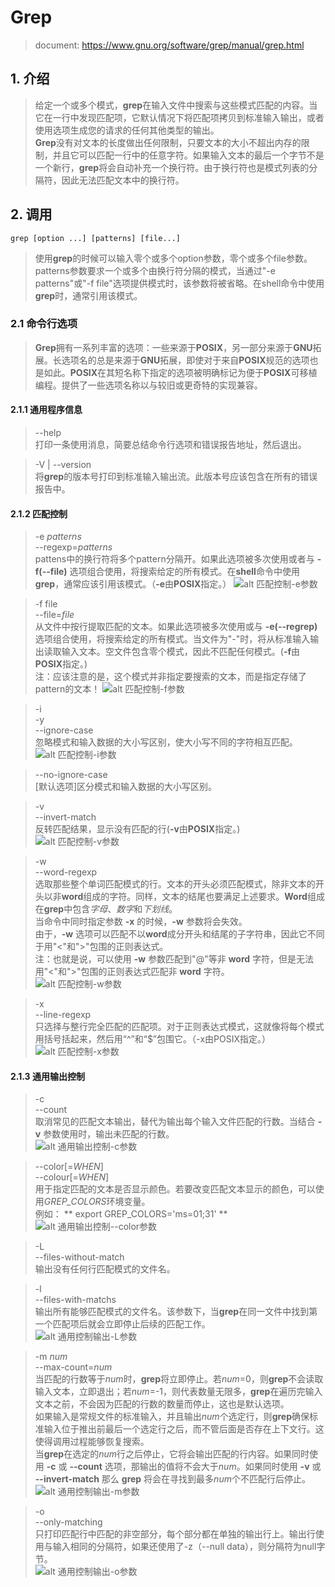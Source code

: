 # Grep
> document: https://www.gnu.org/software/grep/manual/grep.html

## 1. 介绍
> 给定一个或多个模式，**grep**在输入文件中搜索与这些模式匹配的内容。当它在一行中发现匹配项，它默认情况下将匹配项拷贝到标准输入输出，或者使用选项生成您的请求的任何其他类型的输出。  
> **Grep**没有对文本的长度做出任何限制，只要文本的大小不超出内存的限制，并且它可以匹配一行中的任意字符。如果输入文本的最后一个字节不是一个新行，**grep**将会自动补充一个换行符。由于换行符也是模式列表的分隔符，因此无法匹配文本中的换行符。

## 2. 调用
``` shell
grep [option ...] [patterns] [file...]
```
> 使用**grep**的时候可以输入零个或多个option参数，零个或多个file参数。patterns参数要求一个或多个由换行符分隔的模式，当通过"-e patterns"或"-f file"选项提供模式时，该参数将被省略。在shell命令中使用**grep**时，通常引用该模式。

### 2.1 命令行选项
> **Grep**拥有一系列丰富的选项：一些来源于**POSIX**，另一部分来源于**GNU**拓展。长选项名的总是来源于**GNU**拓展，即使对于来自**POSIX**规范的选项也是如此。**POSIX**在其短名称下指定的选项被明确标记为便于**POSIX**可移植编程。提供了一些选项名称以与较旧或更奇特的实现兼容。  
  
#### 2.1.1 通用程序信息
> --help  
> 打印一条使用消息，简要总结命令行选项和错误报告地址，然后退出。

> -V | --version  
> 将**grep**的版本号打印到标准输入输出流。此版本号应该包含在所有的错误报告中。

#### 2.1.2 匹配控制
> -e *patterns*  
> --regexp=*patterns*  
> pattens中的换行符将多个pattern分隔开。如果此选项被多次使用或者与 **-f(--file)** 选项组合使用，将搜索给定的所有模式。在**shell**命令中使用**grep**，通常应该引用该模式。（**-e**由**POSIX**指定。）
![alt 匹配控制-e参数](../img/常用命令/01%20grep/grep_e.png)

> -f file  
> --file=*file*  
> 从文件中按行提取匹配的文本。如果此选项被多次使用或与 **-e(--regrep)** 选项组合使用，将搜索给定的所有模式。当文件为"-"时，将从标准输入输出读取输入文本。空文件包含零个模式，因此不匹配任何模式。(**-f**由**POSIX**指定。)  
> 注：应该注意的是，这个模式并非指定要搜索的文本，而是指定存储了pattern的文本！
![alt 匹配控制-f参数](../img/常用命令/01%20grep/grep_f.png)

> -i  
> -y  
> --ignore-case  
> 忽略模式和输入数据的大小写区别，使大小写不同的字符相互匹配。  
![alt 匹配控制-i参数](../img/常用命令/01%20grep/grep_e.png)

> --no-ignore-case  
> [默认选项]区分模式和输入数据的大小写区别。

> -v  
> --invert-match  
> 反转匹配结果，显示没有匹配的行(**-v**由**POSIX**指定。)  
![alt 匹配控制-v参数](../img/常用命令/01%20grep/grep_v.png)

> -w  
> --word-regexp  
> 选取那些整个单词匹配模式的行。文本的开头必须匹配模式，除非文本的开头以非**word**组成的字符。同样，文本的结尾也要满足上述要求。**Word**组成在**grep**中包含*字母*、*数字*和*下划线*。  
> 当命令中同时指定参数 **-x** 的时候，**-w** 参数将会失效。  
> 由于，**-w** 选项可以匹配不以**word**成分开头和结尾的子字符串，因此它不同于用"\<"和">"包围的正则表达式。  
> 注：也就是说，可以使用 **-w** 参数匹配到"@"等非 **word** 字符，但是无法用"\<"和">"包围的正则表达式匹配非 **word** 字符。  
![alt 匹配控制-w参数](../img/常用命令/01%20grep/grep_w.png)

> -x  
> --line-regexp  
> 只选择与整行完全匹配的匹配项。对于正则表达式模式，这就像将每个模式用括号括起来，然后用“^”和“$”包围它。（-x由POSIX指定。）   
![alt 匹配控制-x参数](../img/常用命令/01%20grep/grep_x.png)

#### 2.1.3 通用输出控制
> -c   
> --count   
> 取消常见的匹配文本输出，替代为输出每个输入文件匹配的行数。当结合 **-v** 参数使用时，输出未匹配的行数。  
![alt 通用输出控制-c参数](./../img/常用命令/01%20grep/grep_c.png)

> --color[=*WHEN*]  
> --colour[=*WHEN*]  
> 用于指定匹配的文本是否显示颜色。若要改变匹配文本显示的颜色，可以使用*GREP_COLORS*环境变量。  
> 例如： ** export GREP_COLORS='ms=01;31' **  
![alt 通用输出控制--color参数](./../img/常用命令/01%20grep/grep_color.png)

> -L  
> --files-without-match  
> 输出没有任何行匹配模式的文件名。  

> -l  
> --files-with-matchs  
> 输出所有能够匹配模式的文件名。该参数下，当**grep**在同一文件中找到第一个匹配项后就会立即停止后续的匹配工作。  
![alt 通用控制输出-L参数](./../img/常用命令/01%20grep/grep_L.png)

> -m *num*  
> --max-count=*num*  
> 当匹配的行数等于*num*时，**grep**将立即停止。若*num*=0，则**grep**不会读取输入文本，立即退出；若*num*=-1，则代表数量无限多，**grep**在遍历完输入文本之前，不会因为匹配的行数的数量而停止，这也是默认选项。  
> 如果输入是常规文件的标准输入，并且输出*num*个选定行，则**grep**确保标准输入位于推出前最后一个选定行之后，而不管后面是否存在上下文行。这使得调用过程能够恢复搜索。  
> 当**grep**在选定的*num*行之后停止，它将会输出匹配的行内容。如果同时使用 **-c** 或 **--count** 选项，那输出的值将不会大于*num*。如果同时使用 **-v** 或 **--invert-match** 那么 **grep** 将会在寻找到最多*num*个不匹配行后停止。  
![alt 通用控制输出-m参数](./../img/常用命令/01%20grep/grep_m.png)

> -o  
> --only-matching  
> 只打印匹配行中匹配的非空部分，每个部分都在单独的输出行上。输出行使用与输入相同的分隔符，如果还使用了-z（--null data），则分隔符为null字节。  
![alt 通用控制输出-o参数](./../img/常用命令/01%20grep/grep_o.png)